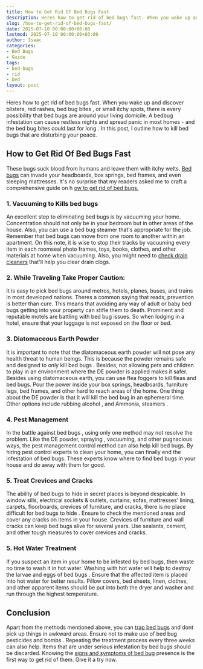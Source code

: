 ```yaml
---
title: How to Get Rid Of Bed Bugs Fast
description: Heres how to get rid of bed bugs fast. When you wake up and discover blisters, red rashes, bed bug bites , or small itchy spots, there is every possibility...
slug: /how-to-get-rid-of-bed-bugs-fast/
date: 2025-07-10 00:00:00+00:00
lastmod: 2025-07-10 00:00:00+03:00
author: Isaac
categories:
- Bed Bugs
- Guide
tags:
- bed-bugs
- rid
- bed
layout: post
---
```

Heres how to get rid of bed bugs fast. When you wake up and discover blisters, red rashes,
bed bug bites
, or small itchy spots, there is every possibility that bed bugs are around your living domicile.
A bedbug infestation can cause restless nights and spread panic in most homes - and the bed bug bites could
last for long
.
In this post, I outline how to kill bed bugs that are disturbing your peace.

## How to Get Rid Of Bed Bugs Fast
These bugs suck blood from humans and leave them with itchy welts.
[Bed bugs](https://pestpolicy.com/does-lavender-kill-[bed-bugs](https://pestpolicy.com/how-to-get-rid-of-bed-bug-bite-scars/)/)
can invade your headboards, box springs, bed frames, and even sleeping mattresses. It's no surprise that my readers asked me to craft a comprehensive guide on h
[ow to get rid of bed bugs.](https://www.bedbugs.umn.edu/bed-bug-control-in-residences)
### 1. Vacuuming to Kills bed bugs
An excellent step to
eliminating bed bugs
is by vacuuming your home. Concentration should not only be in your bedroom but in other areas of the house. Also, you can use a
bed bug steamer
that's appropriate for the job.
Remember that
bed bugs
can move from one room to another within an apartment.
On this note, it is wise to stop their tracks by vacuuming every item in each roomseal photo frames, toys, books, clothes, and other materials at home when vacuuming. Also, you might need to
[check drain cleaners](https://pestpolicy.com/best-drain-cleaner//)
that'll help you clear drain clogs.
### 2. While Traveling Take Proper Caution:
It is easy to
pick bed bugs
around metros, hotels, planes, buses, and trains in most developed nations. Theres a common saying that reads, prevention is better than cure. This means that avoiding any way of adult or
baby bed bugs
getting into your property can stifle them to death.
Prominent and reputable motels are
battling with bed bug
issues. So when lodging in a hotel, ensure that your luggage is not exposed on the floor or bed.
### 3. Diatomaceous Earth Powder
It is important to note that the
diatomaceous earth powder
will not pose any health threat to human beings. This is because the powder remains safe and
designed to only kill bed bugs
.
Besides, not allowing pets and children to play in an environment where the DE powder is applied makes it safer. Besides using diatomaceous earth, you can use
flea foggers
to kill fleas and bed bugs.
Pour the power inside your box springs, headboards, furniture legs, bed frames, and other hard to reach areas of the home. One thing about the DE
powder is that it will kill the bed bug
in an ephemeral time. Other options include
rubbing alcohol
, and
Ammonia,
steamers
.
### 4. Pest Management
In the battle against
bed bugs
, using only one method may not resolve the problem. Like the DE powder,
spraying
, vacuuming, and other pugnacious ways, the pest management control method can also help kill bed bugs.
By hiring
pest control experts
to clean your home, you can finally end the infestation of bed bugs. These
experts know where to find bed bugs
in your house and do away with them for good.
### 5. Treat Crevices and Cracks
The ability of
bed bugs to hide in secret
places is beyond despicable. In window sills, electrical sockets & outlets, curtains, sofas, mattresses' lining, carpets, floorboards, crevices of furniture, and cracks, there is no
place difficult for bed bugs to hide
.
Ensure to check the mentioned areas and cover any cracks on items in your house. Crevices of furniture and wall cracks can keep bed bugs alive for several years. Use sealants, cement, and other tough measures to cover crevices and cracks.
### 5. Hot Water Treatment
If you suspect an item in your home to be infested by bed bugs, then waste no time to wash it in hot water. Washing with hot
water will help to destroy the larvae and eggs of bed bugs
.
Ensure that the affected item is placed into hot water for better results. Pillow covers, bed sheets, linen, clothes, and other apparent items should be put into both the dryer and washer and run through the highest temperature.
## Conclusion
Apart from the methods mentioned above, you can
[trap bed bugs](https://pestpolicy.com/best-bed-bug-traps/)
and dont pick up things in awkward areas. Ensure not to make use of
bed bug pesticides and bombs
. Repeating the treatment process every three weeks can also help.
Items that are under serious infestation by bed bugs
should be discarded. Knowing the
[signs and symptoms of bed bug](https://pestpolicy.com/can-you-see-bed-bugs/)
presence is the first way to get rid of them. Give it a try now.

